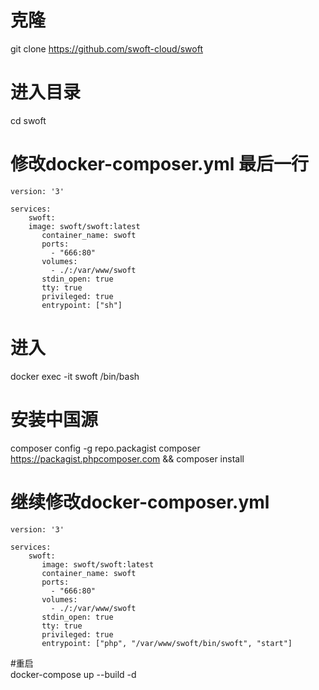 # 克隆
git clone https://github.com/swoft-cloud/swoft  
# 进入目录  
cd swoft  
# 修改docker-composer.yml 最后一行  
    version: '3'

    services:
        swoft:
        image: swoft/swoft:latest
           container_name: swoft
           ports:
             - "666:80"
           volumes:
             - ./:/var/www/swoft
           stdin_open: true
           tty: true
           privileged: true
           entrypoint: ["sh"]
# 进入  
docker exec -it swoft /bin/bash 

# 安装中国源  
composer config -g repo.packagist composer https://packagist.phpcomposer.com && composer install  

# 继续修改docker-composer.yml  
    version: '3'

    services:
        swoft:
           image: swoft/swoft:latest
           container_name: swoft
           ports:
             - "666:80"
           volumes:
             - ./:/var/www/swoft
           stdin_open: true 
           tty: true
           privileged: true
           entrypoint: ["php", "/var/www/swoft/bin/swoft", "start"]  

#重启  
docker-compose up --build -d  
